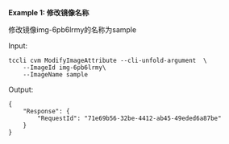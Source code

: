 **Example 1: 修改镜像名称**

修改镜像img-6pb6lrmy的名称为sample

Input: 

```
tccli cvm ModifyImageAttribute --cli-unfold-argument  \
    --ImageId img-6pb6lrmy\
    --ImageName sample
```

Output: 
```
{
    "Response": {
        "RequestId": "71e69b56-32be-4412-ab45-49eded6a87be"
    }
}
```

